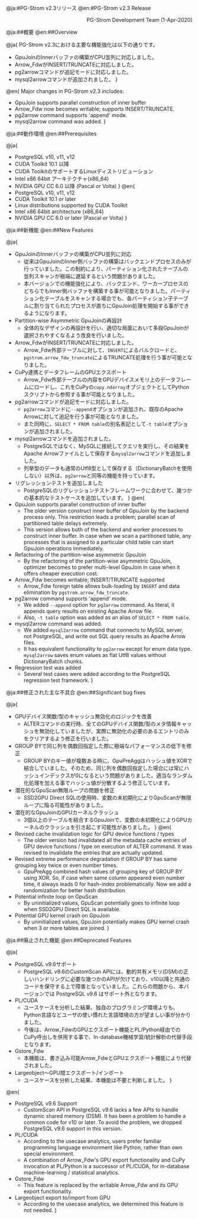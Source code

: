 @ja:#PG-Strom v2.3リリース
@en:#PG-Strom v2.3 Release

<div style="text-align: right;">PG-Strom Development Team (1-Apr-2020)</div>

@ja:##概要
@en:##Overview

@ja{
PG-Strom v2.3における主要な機能強化は以下の通りです。
- GpuJoinのInnerバッファの構築がCPU並列に対応しました。
- Arrow_FdwがINSERT/TRUNCATEに対応しました。
- pg2arrowコマンドが追記モードに対応しました。
- mysql2arrowコマンドが追加されました。
}

@en{
Major changes in PG-Strom v2.3 includes:
- GpuJoin supports parallel construction of inner buffer
- Arrow_Fdw now becomes writable; supports INSERT/TRUNCATE.
- pg2arrow command supports 'append' mode.
- mysql2arrow command was added.
}

@ja:##動作環境
@en:##Prerequisites

@ja{
- PostgreSQL v10, v11, v12
- CUDA Toolkit 10.1 以降
- CUDA ToolkitのサポートするLinuxディストリビューション
- Intel x86 64bit アーキテクチャ(x86_64)
- NVIDIA GPU CC 6.0 以降 (Pascal or Volta)
}
@en{
- PostgreSQL v10, v11, v12
- CUDA Toolkit 10.1 or later
- Linux distributions supported by CUDA Toolkit
- Intel x86 64bit architecture (x86_64)
- NVIDIA GPU CC 6.0 or later (Pascal or Volta)
}

@ja:##新機能
@en:##New Features

@ja{
- GpuJoinのInnerバッファの構築がCPU並列に対応
    - 従来はGpuJoinのInner側バッファの構築はバックエンドプロセスのみが行っていました。この制約により、パーティション化されたテーブルの並列スキャンが極端に遅延するという問題がありました。
    - 本バージョンでの機能強化により、バックエンド、ワーカープロセスのどちらでもInner側バッファを構築する事が可能となりました。パーティション化テーブルをスキャンする場合でも、各パーティション子テーブルに割り当てられたプロセスが直ちにGpuJoin処理を開始する事ができるようになります。
- Partition-wise Asymmetric GpuJoinの再設計
    - 全体的なデザインの再設計を行い、適切な局面において多段GpuJoinが選択されやすくなるよう改良を行いました。
- Arrow_FdwがINSERT/TRUNCATEに対応しました。
    - Arrow_Fdw外部テーブルに対して、`INSERT`によるバルクロードと、`pgstrom.arrow_fdw_truncate`によるTRUNCATE処理を行う事が可能となりました。
- CuPy連携とデータフレームのGPUエクスポート
    - Arrow_Fdw外部テーブルの内容をGPUデバイスメモリ上のデータフレームにロードし、これをCuPyの`cupy.ndarray`オブジェクトとしてPythonスクリプトから参照する事が可能となりました。
- pg2arrowコマンドが追記モードに対応しました。
    - `pg2arrow`コマンドに`--append`オプションが追加され、既存のApache Arrowに対して追記を行う事が可能となりました。
    - また同時に、`SELECT * FROM table`の別名表記として`-t table`オプションが追加されました。
- mysql2arrowコマンドを追加されました。
    - PostgreSQLではなく、MySQLに接続してクエリを実行し、その結果をApache Arrowファイルとして保存する`mysql2arrow`コマンドを追加しました。
    - 列挙型のデータも通常のUtf8型として保存する（DictionaryBatchを使用しない）以外は、`pg2arrow`と同等の機能を持っています。
- リグレッションテストを追加しました
    - PostgreSQLのリグレッションテストフレームワークに合わせて、幾つかの基本的なテストケースを追加しています。
}
@en{
- GpuJoin supports parallel construction of inner buffer
    - The older version construct inner buffer of GpuJoin by the backend process only. This restriction leads a problem; parallel scan of partitioned table delays extremely.
    - This version allows both of the backend and worker processes to construct inner buffer. In case when we scan a partitioned table, any processes that is assigned to a particular child table can start GpuJoin operations immediately.
- Refactoring of the partition-wise asymmetric GpuJoin
    - By the refactoring of the partition-wise asymmetric GpuJoin, optimizer becomes to prefer multi-level GpuJoin in case when it offers cheaper execution cost.
- Arrow_Fdw becomes writable; INSERT/TRUNCATE supported
    - Arrow_Fdw foreign table allows bulk-loading by `INSERT` and data elimination by `pgstrom.arrow_fdw_truncate`.
- pg2arrow command supports 'append' mode.
    - We added `--append` option for `pg2arrow` command. As literal, it appends query results on existing Apache Arrow file.
    - Also, `-t table` option was added as an alias of `SELECT * FROM table`.
- mysql2arrow command was added.
    - We added `mysql2arrow` command that connects to MySQL server, not PostgreSQL, and write out SQL query results as Apache Arrow files.
    - It has equivalent functionality to `pg2arrow` except for enum data type. `mysql2arrow` saves enum values as flat Utf8 values without DictionaryBatch chunks.
- Regression test was added
    - Several test cases were added according to the PostgreSQL regression test framework.
}

@ja:##修正された主な不具合
@en:##Significant bug fixes

@ja{
- GPUデバイス関数/型のキャッシュ無効化のロジックを改善
    - ALTERコマンドの実行時、全てのGPUデバイス関数/型のメタ情報キャッシュを無効化していましたが、実際に無効化の必要のあるエントリのみをクリアするよう修正を行いました。
- GROUP BYで同じ列を偶数回指定した際に極端なパフォーマンスの低下を修正
    - GROUP BYのキー値が複数ある時に、GpuPreAggはハッシュ値をXORで結合していました。そのため、同じ列を偶数回指定した場合には常にハッシュインデックスが0になるという問題がありました。適当なランダム化処理を加える事でハッシュ値が分散するよう修正しています。
- 潜在的なGpuScan無限ループの問題を修正
    - SSD2GPU Direct SQLの使用時、変数の未初期化によりGpuScanが無限ループに陥る可能性がありました。
- 潜在的なGpuJoinのGPUカーネルクラッシュ
    - 3個以上のテーブルを結合するGpuJoinで、変数の未初期化によりGPUカーネルのクラッシュを引き起こす可能性がありました。
}
@en{
- Revised cache invalidation logic for GPU device functions / types
    - The older version had invalidated all the metadata cache entries of GPU device functions / type on execution of ALTER command. It was revised to invalidate the entries that are actually updated.
- Revised extreme performance degradation if GROUP BY has same grouping key twice or even number times.
    - GpuPreAgg combined hash values of grouping key of GROUP BY using XOR. So, if case when same column appeared even number time, it always leads 0 for hash-index problematically. Now we add a randomization for better hash distribution.
- Potential infinite loop on GpuScan
    - By uninitialized values, GpuScan potentially goes to infinite loop when SSD2GPU Direct SQL is available.
- Potential GPU kernel crash on GpuJoin
    - By uninitialized values, GpuJoin potentially makes GPU kernel crash when 3 or more tables are joined.
}


@ja:##廃止された機能
@en:##Deprecated Features

@ja{
- PostgreSQL v9.6サポート
    - PostgreSQL v9.6のCustomScan APIには、動的共有メモリ(DSM)の正しいハンドリングに必要な幾つかのAPIが欠けており、v10以降と共通のコードを保守する上で障害となっていました。これらの問題から、本バージョンでは PostgreSQL v9.6 はサポート外となります。
- PL/CUDA
    - ユースケースを分析した結果、独自のプログラミング環境よりも、Python言語などユーザの使い慣れた言語環境の方が望ましい事が分かりました。
    - 今後は、Arrow_FdwのGPUエクスポート機能とPL/Python経由でのCuPy呼出しを併用する事で、In-database機械学習/統計解析の代替手段となります。
- Gstore_Fdw
    - 本機能は、書き込み可能Arrow_FdwとGPUエクスポート機能により代替されました。
- Largeobject～GPU間エクスポート/インポート
    - ユースケースを分析した結果、本機能は不要と判断しました。
}

@en{
- PostgreSQL v9.6 Support
    - CustomScan API in PostgreSQL v9.6 lacks a few APIs to handle dynamic shared memory (DSM). It has been a problem to handle a common code for v10 or later. To avoid the problem, we dropped PostgreSQL v9.6 support in this version.
- PL/CUDA
    - According to the usecase analytics, users prefer familiar programming language environment like Python, rather than own special environment.
    - A combination of Arrow_Fdw's GPU export functionality and CuPy invocation at PL/Python is a successor of PL/CUDA, for in-database machine-learning / statistical analytics.
- Gstore_Fdw
    - This feature is replaced by the writable Arrow_Fdw and its GPU export functionality.
- Largeobject export to/import from GPU
    - According to the usecase analytics, we determined this feature is not needed.
}

